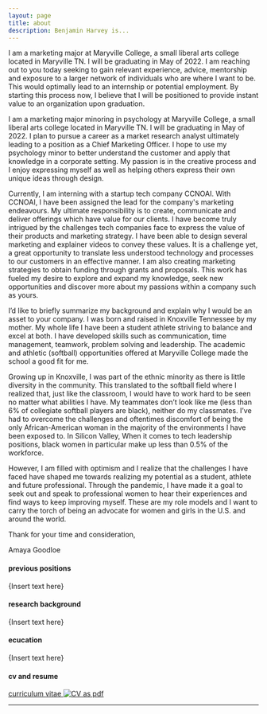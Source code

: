 ```yaml
---
layout: page
title: about
description: Benjamin Harvey is...
---
```


I am a marketing major at Maryville College, a small liberal arts college located in Maryville TN. I will be graduating in May of 2022. I am reaching out to you today seeking to gain relevant experience, advice, mentorship and exposure to a larger network of individuals who are where I want to be. This would optimally lead to an internship or potential employment. By starting this process now, I believe that I will be positioned to provide instant value to an organization upon graduation.

I am a marketing major minoring in psychology at Maryville College, a small liberal arts college located in Maryville TN. I will be graduating in May of 2022. I plan to pursue a career as a market research analyst ultimately leading to a position as a Chief Marketing Officer. I hope to use my psychology minor to better understand the customer and apply that knowledge in a corporate setting. My passion is in the creative process and I enjoy expressing myself as well as helping others express their own unique ideas through design. 

Currently, I am interning with a startup tech company CCNOAI. With CCNOAI, I have been assigned the lead for the company's marketing endeavours. My ultimate responsibility is to create, communicate and deliver offerings which have value for our clients. I have become truly intrigued by the challenges tech companies face to express the value of their products and marketing strategy. I have been able to design several marketing and explainer videos to convey these values. It is a challenge yet, a great opportunity to translate less understood technology and processes to our customers in an effective manner. I am also creating marketing strategies to obtain funding through grants and proposals. This work has fueled my desire to explore and expand my knowledge, seek new opportunities and discover more about my passions within a company such as yours.

I’d like to briefly summarize my background and explain why I would be an asset to your company. I was born and raised in Knoxville Tennessee by my mother. My whole life I have been a student athlete striving to balance and excel at both. I have developed skills such as communication, time management, teamwork, problem solving and leadership. The academic and athletic (softball) opportunities offered at Maryville College made the school a good fit for me. 

Growing up in Knoxville, I was part of the ethnic minority as there is little diversity in the community. This translated to the softball field where I realized that, just like the classroom, I would have to work hard to be seen no matter what abilities I have. My teammates don’t look like me (less than 6% of collegiate softball players are black), neither do my classmates. I’ve had to overcome the challenges and oftentimes discomfort of being the only African-American woman in the majority of the environments I have been exposed to. In Silicon Valley, When it comes to tech leadership positions, black women in particular make up less than 0.5% of the workforce.

However, I am filled with optimism and I realize that the challenges I have faced have shaped me towards realizing my potential as a student, athlete and future professional. Through the pandemic, I have made it a goal to seek out and speak to professional women to hear their experiences and find ways to keep improving myself. These are my role models and I want to carry the torch of being an advocate for women and girls in the U.S. and around the world.

Thank for your time and consideration,

Amaya Goodloe


#### <a name="previousposition"></a>previous positions
{Insert text here}


#### <a name="researchbackground"></a>research background
{Insert text here}


#### <a name="education"></a>ecucation
{Insert text here}


#### <a name="cvandresume"></a>cv and resume
[curriculum vitae ![CV as pdf](icons16/pdf-icon.png)](https://github.com/amayagoodloe/amayagoodloe.github.io/blob/master/assets/Amaya%20Resume.pdf)

---



